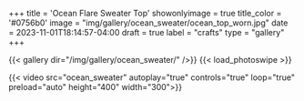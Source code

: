+++
title = 'Ocean Flare Sweater Top'
showonlyimage = true
title_color = '#0756b0'
image = "img/gallery/ocean_sweater/ocean_top_worn.jpg"
date = 2023-11-01T18:14:57-04:00
draft = true
label = "crafts"
type = "gallery"
+++

{{< gallery dir="/img/gallery/ocean_sweater/" />}} {{< load_photoswipe >}} 

{{< video src="ocean_sweater" autoplay="true" controls="true" loop="true" preload="auto" height="400" width="300">}}
